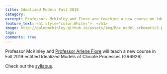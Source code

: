 ```yaml
---
title: Idealized Models Fall 2019
category: 
excerpt: Professors McKinley and Fiore are teaching a new course on idealized models in Fall 2019
feature_text: <h1 style="color:White;">  </h1>
image: http://galenmckinley.github.io/assets/img/Box_model_schematic2.pdf
tags: 
comments: true
---
```


Professor McKinley and [Professor Arlene Fiore](https://www.ldeo.columbia.edu/~amfiore/) will teach a new course in Fall 2019 entitled Idealized Models of Climate Processes (GR6926). 

Check out the [syllabus]({{site.baseurl}}/assets/doc/Syllabus_EESC6926_IdealizedModels_11April2019.pdf).



